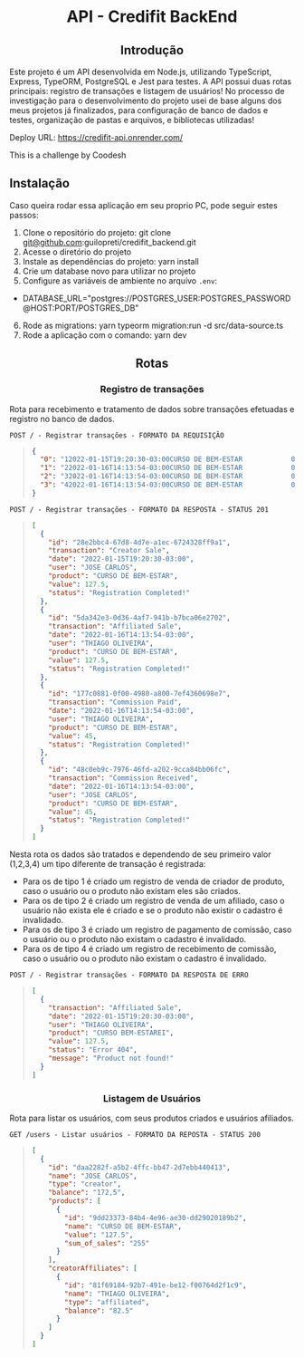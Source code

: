 <h1  align="center">API - Credifit BackEnd</h1>

<h2 align="center">Introdução</h2>
   
   Este projeto é um API desenvolvida em Node.js, utilizando TypeScript, Express, TypeORM, PostgreSQL e Jest para testes. A API possui duas rotas principais: registro de transações e listagem de usuários! No processo de investigação para o desenvolvimento do projeto usei de base alguns dos meus projetos já finalizados, para configuração de banco de dados e testes, organização de pastas e arquivos, e bibliotecas utilizadas!
   
Deploy URL: https://credifit-api.onrender.com/

This is a challenge by Coodesh

## Instalação
Caso queira rodar essa aplicação em seu proprio PC, pode seguir estes passos:
1. Clone o repositório do projeto: git clone git@github.com:guilopreti/credifit_backend.git
2. Acesse o diretório do projeto
3. Instale as dependências do projeto: yarn install
4. Crie um database novo para utilizar no projeto
5. Configure as variáveis de ambiente no arquivo `.env`: 
- DATABASE_URL="postgres://POSTGRES_USER:POSTGRES_PASSWORD@HOST:PORT/POSTGRES_DB"
6. Rode as migrations: yarn typeorm migration:run -d src/data-source.ts
7. Rode a aplicação com o comando: yarn dev


##

<div align="center" style="display: inline_block">
 <h2  align="center">Rotas</h2>
</div>

<div align="center" style="display: inline_block"> 
  <h3>Registro de transações</h3>
</div>

<div align="left" style="display: inline_block">

Rota para recebimento e tratamento de dados sobre transações efetuadas e registro no banco de dados.

`POST / - Registrar transações - FORMATO DA REQUISIÇÃO`

> ```json
> {
>   "0": "12022-01-15T19:20:30-03:00CURSO DE BEM-ESTAR            0000012750JOSE CARLOS",
>   "1": "22022-01-16T14:13:54-03:00CURSO DE BEM-ESTAR            0000012750THIAGO OLIVEIRA",
>   "2": "32022-01-16T14:13:54-03:00CURSO DE BEM-ESTAR            0000004500THIAGO OLIVEIRA",
>   "3": "42022-01-16T14:13:54-03:00CURSO DE BEM-ESTAR            0000004500JOSE CARLOS"
> }
> ```

`POST / - Registrar transações - FORMATO DA RESPOSTA - STATUS 201`

> ```json
> [
>   {
>     "id": "28e2bbc4-67d8-4d7e-a1ec-6724328ff9a1",
>     "transaction": "Creator Sale",
>     "date": "2022-01-15T19:20:30-03:00",
>     "user": "JOSE CARLOS",
>     "product": "CURSO DE BEM-ESTAR",
>     "value": 127.5,
>     "status": "Registration Completed!"
>   },
>   {
>     "id": "5da342e3-0d36-4af7-941b-b7bca06e2702",
>     "transaction": "Affiliated Sale",
>     "date": "2022-01-16T14:13:54-03:00",
>     "user": "THIAGO OLIVEIRA",
>     "product": "CURSO DE BEM-ESTAR",
>     "value": 127.5,
>     "status": "Registration Completed!"
>   },
>   {
>     "id": "177c0881-0f00-4980-a800-7ef4360698e7",
>     "transaction": "Commission Paid",
>     "date": "2022-01-16T14:13:54-03:00",
>     "user": "THIAGO OLIVEIRA",
>     "product": "CURSO DE BEM-ESTAR",
>     "value": 45,
>     "status": "Registration Completed!"
>   },
>   {
>     "id": "48c0eb9c-7976-46fd-a202-9cca84bb06fc",
>     "transaction": "Commission Received",
>     "date": "2022-01-16T14:13:54-03:00",
>     "user": "JOSE CARLOS",
>     "product": "CURSO DE BEM-ESTAR",
>     "value": 45,
>     "status": "Registration Completed!"
>   }
> ]
> ```

Nesta rota os dados são tratados e dependendo de seu primeiro valor (1,2,3,4) um tipo diferente de transação é registrada:

- Para os de tipo 1 é criado um registro de venda de criador de produto, caso o usuário ou o produto não existam eles são criados.
- Para os de tipo 2 é criado um registro de venda de um afiliado, caso o usuário não exista ele é criado e se o produto não existir o cadastro é invalidado.
- Para os de tipo 3 é criado um registro de pagamento de comissão, caso o usuário ou o produto não existam o cadastro é invalidado.
- Para os de tipo 4 é criado um registro de recebimento de comissão, caso o usuário ou o produto não existam o cadastro é invalidado.

`POST / - Registrar transações - FORMATO DA RESPOSTA DE ERRO`

> ```json
> [
>   {
>     "transaction": "Affiliated Sale",
>     "date": "2022-01-15T19:20:30-03:00",
>     "user": "THIAGO OLIVEIRA",
>     "product": "CURSO BEM-ESTAREI",
>     "value": 127.5,
>     "status": "Error 404",
>     "message": "Product not found!"
>   }
> ]
> ```

</div>

<div align="center" style="display: inline_block">
<h3>Listagem de Usuários</h3>
</div>

<div align="left" style="display: inline_block">

Rota para listar os usuários, com seus produtos criados e usuários afiliados.

`GET /users - Listar usuários - FORMATO DA REPOSTA - STATUS 200`

> ```json
> [
>   {
>     "id": "daa2282f-a5b2-4ffc-bb47-2d7ebb440413",
>     "name": "JOSE CARLOS",
>     "type": "creator",
>     "balance": "172,5",
>     "products": [
>       {
>         "id": "9dd23373-84b4-4e96-ae30-dd29020189b2",
>         "name": "CURSO DE BEM-ESTAR",
>         "value": "127.5",
>         "sum_of_sales": "255"
>       }
>     ],
>     "creatorAffiliates": [
>       {
>         "id": "81f69184-92b7-491e-be12-f00764d2f1c9",
>         "name": "THIAGO OLIVEIRA",
>         "type": "affiliated",
>         "balance": "82.5"
>       }
>     ]
>   }
> ]
> ```

